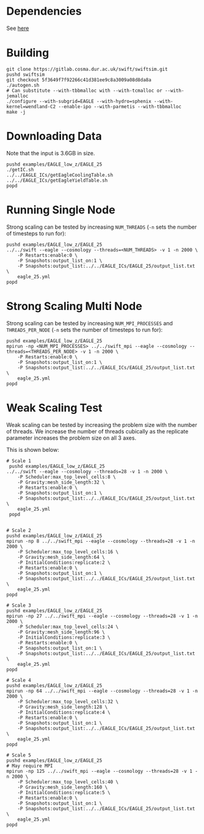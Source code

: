 
# Dependencies
See [here](../deps.markdown)


# Building


    git clone https://gitlab.cosma.dur.ac.uk/swift/swiftsim.git
    pushd swiftsim
    git checkout 5f3649f7f92266c41d381ee9c8a3009a08d8da8a
    ./autogen.sh
    # Can substitute --with-tbbmalloc with --with-tcmalloc or --with-jemalloc
    ./configure --with-subgrid=EAGLE --with-hydro=sphenix --with-kernel=wendland-C2 --enable-ipo --with-parmetis --with-tbbmalloc
    make -j

# Downloading Data
Note that the input is 3.6GB in size.


    pushd examples/EAGLE_low_z/EAGLE_25
    ./getIC.sh
    ../../EAGLE_ICs/getEagleCoolingTable.sh
    ../../EAGLE_ICs/getEagleYieldTable.sh
    popd


# Running Single Node
Strong scaling can be tested by increasing `NUM_THREADS` (`-n` sets the number of timesteps to run for):


    pushd examples/EAGLE_low_z/EAGLE_25
    ../../swift --eagle --cosmology --threads=<NUM_THREADS> -v 1 -n 2000 \
        -P Restarts:enable:0 \
        -P Snapshots:output_list_on:1 \
        -P Snapshots:output_list:../../EAGLE_ICs/EAGLE_25/output_list.txt \
        eagle_25.yml
    popd


# Strong Scaling Multi Node
Strong scaling can be tested by increasing `NUM_MPI_PROCESSES` and `THREADS_PER_NODE` (`-n` sets the number of timesteps to run for):


    pushd examples/EAGLE_low_z/EAGLE_25
    mpirun -np <NUM_MPI_PROCESSES> ../../swift_mpi --eagle --cosmology --threads=<THREADS_PER_NODE> -v 1 -n 2000 \
        -P Restarts:enable:0 \
        -P Snapshots:output_list_on:1 \
        -P Snapshots:output_list:../../EAGLE_ICs/EAGLE_25/output_list.txt \
        eagle_25.yml
    popd


# Weak Scaling Test
Weak scaling can be tested by increasing the problem size with the number of threads.
We increase the number of threads cubically as the replicate parameter increases the problem size on all 3 axes.

This is shown below:



    # Scale 1
     pushd examples/EAGLE_low_z/EAGLE_25
    ../../swift --eagle --cosmology --threads=28 -v 1 -n 2000 \
        -P Scheduler:max_top_level_cells:8 \
        -P Gravity:mesh_side_length:32 \
        -P Restarts:enable:0 \
        -P Snapshots:output_list_on:1 \
        -P Snapshots:output_list:../../EAGLE_ICs/EAGLE_25/output_list.txt \
        eagle_25.yml
     popd


    # Scale 2
    pushd examples/EAGLE_low_z/EAGLE_25
    mpirun -np 8 ../../swift_mpi --eagle --cosmology --threads=28 -v 1 -n 2000 \
        -P Scheduler:max_top_level_cells:16 \
        -P Gravity:mesh_side_length:64 \
        -P InitialConditions:replicate:2 \
        -P Restarts:enable:0 \
        -P Snapshots:output_list_on:1 \
        -P Snapshots:output_list:../../EAGLE_ICs/EAGLE_25/output_list.txt \
        eagle_25.yml
    popd

    # Scale 3
    pushd examples/EAGLE_low_z/EAGLE_25
    mpirun -np 27 ../../swift_mpi --eagle --cosmology --threads=28 -v 1 -n 2000 \
        -P Scheduler:max_top_level_cells:24 \
        -P Gravity:mesh_side_length:96 \
        -P InitialConditions:replicate:3 \
        -P Restarts:enable:0 \
        -P Snapshots:output_list_on:1 \
        -P Snapshots:output_list:../../EAGLE_ICs/EAGLE_25/output_list.txt \
        eagle_25.yml
    popd

    # Scale 4
    pushd examples/EAGLE_low_z/EAGLE_25
    mpirun -np 64 ../../swift_mpi --eagle --cosmology --threads=28 -v 1 -n 2000 \
        -P Scheduler:max_top_level_cells:32 \
        -P Gravity:mesh_side_length:128 \
        -P InitialConditions:replicate:4 \
        -P Restarts:enable:0 \
        -P Snapshots:output_list_on:1 \
        -P Snapshots:output_list:../../EAGLE_ICs/EAGLE_25/output_list.txt \
        eagle_25.yml
    popd

    # Scale 5
    pushd examples/EAGLE_low_z/EAGLE_25
    # May require MPI
    mpirun -np 125 ../../swift_mpi --eagle --cosmology --threads=28 -v 1 -n 2000 \
        -P Scheduler:max_top_level_cells:40 \
        -P Gravity:mesh_side_length:160 \
        -P InitialConditions:replicate:5 \
        -P Restarts:enable:0 \
        -P Snapshots:output_list_on:1 \
        -P Snapshots:output_list:../../EAGLE_ICs/EAGLE_25/output_list.txt \
        eagle_25.yml
    popd

